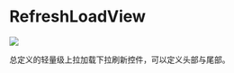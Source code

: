 # RefreshLoadView
[![](https://jitpack.io/v/rejigtian/RefreshLoadView.svg)](https://jitpack.io/#rejigtian/RefreshLoadView)

总定义的轻量级上拉加载下拉刷新控件，可以定义头部与尾部。
